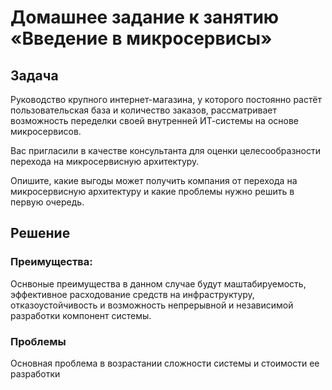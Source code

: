 # Домашнее задание к занятию «Введение в микросервисы»

## Задача

Руководство крупного интернет-магазина, у которого постоянно растёт пользовательская база и количество заказов, рассматривает возможность переделки своей внутренней ИТ-системы на основе микросервисов. 

Вас пригласили в качестве консультанта для оценки целесообразности перехода на микросервисную архитектуру. 

Опишите, какие выгоды может получить компания от перехода на микросервисную архитектуру и какие проблемы нужно решить в первую очередь.


## Решение


### Преимущества:

Оснвоные преимущества в данном случае будут маштабируемость, эффективное расходование средств на инфраструктуру,
отказоустойчивость и возможность непрерывной и независимой разработки компонент системы.

### Проблемы

Основная проблема в возрастании сложности системы и стоимости ее разработки